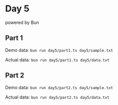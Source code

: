 # Day 5

powered by Bun

## Part 1

Demo data: `bun run day5/part1.ts day5/sample.txt`

Actual data: `bun run day5/part1.ts day5/data.txt`

## Part 2

Demo data: `bun run day5/part2.ts day5/sample.txt`

Actual data: `bun run day5/part2.ts day5/data.txt`